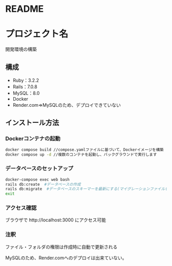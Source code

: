 # README
# プロジェクト名
開発環境の構築

## 構成
- Ruby：3.2.2
- Rails：7.0.8
- MySQL：8.0
- Docker
- Render.com⇒MySQLのため、デプロイできていない

## インストール方法
### Dockerコンテナの起動
```bash
docker compose build //compose.yamlファイルに基づいて、Dockerイメージを構築
docker compose up -d //複数のコンテナを起動し、バックグラウンドで実行します
```
### データベースのセットアップ
```bash
docker-compose exec web bash
rails db:create  #データベースの作成
rails db:migrate  #データベースのスキーマーを最新にする(マイグレーションファイルを順番に実施)
exit
```
### アクセス確認
ブラウザで http://localhost:3000 にアクセス可能

### 注釈
ファイル・フォルダの権限は作成時に自動で更新される

MySQLのため、Render.comへのデプロイは出来ていない。